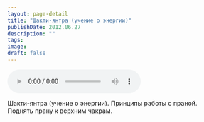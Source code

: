 ```yaml
---
layout: page-detail
title: "Шакти-янтра (учение о энергии)"
publishDate: 2012.06.27
description: ""
tags:
image:
draft: false
---
```


<audio title="2012.06.27 - Шакти-янтра (учение о энергии).mp3" src="https://filer-api.advayta.org/v1.0/public/files/75318" controls=""></audio>

 Шакти-янтра (учение о энергии). Принципы работы с праной.  
 Поднять прану к верхним чакрам.  

  
